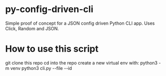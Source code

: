 # py-config-driven-cli
Simple proof of concept for a JSON config driven Python CLI app. Uses Click, Random and JSON.

# How to use this script

git clone this repo
cd into the repo
create a new virtual env with: python3 -m venv <your-venv-name>
python3 cli.py --file <path-to-json-config-file> --id <optionally-pass-id-option-for-a-specific-element>
